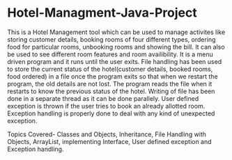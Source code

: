# Hotel-Managment-Java-Project
This is a Hotel Management tool which can be used to manage activites like storing customer details, booking rooms of four different types, ordering food for particular rooms, unbooking rooms and showing the bill. It can also be used to see different room features and room availibility. It is a menu driven program and it runs until the user exits. File handling has been used to store the current status of the hotel(customer details, booked rooms, food ordered) in a file once the program exits so that when we restart the program, the old details are not lost. The program reads the file when it restarts to know the previous status of the hotel. Writing of file has been done in a separate thread as it can be done parallely. User defined exception is thrown if the user tries to book an already allotted room. Exception handling is properly done to deal with any kind of unexpected exception.

Topics Covered-
Classes and Objects, Inheritance, File Handling with Objects, ArrayList, implementing Interface, User defined exception and Exception handling.
